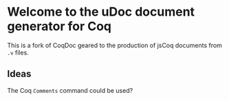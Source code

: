 # Welcome to the uDoc document generator for Coq

This is a fork of CoqDoc geared to the production of jsCoq documents from `.v` files.

## Ideas

The Coq `Comments` command could be used?

